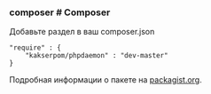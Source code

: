 ### composer # Composer

Добавьте раздел в ваш composer.json

```
"require" : {
    "kakserpom/phpdaemon" : "dev-master"
}
```

Подробная информации о пакете на [packagist.org](https://packagist.org/packages/kakserpom/phpdaemon).